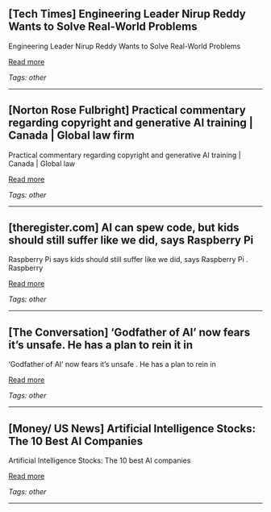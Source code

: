 ## [Tech Times] Engineering Leader Nirup Reddy Wants to Solve Real-World Problems

Engineering Leader Nirup Reddy Wants to Solve Real-World Problems

[Read more](https://www.techtimes.com/articles/310663/20250606/engineering-leader-nirup-reddy-wants-solve-real-world-problems.htm)

_Tags: other_

---
## [Norton Rose Fulbright] Practical commentary regarding copyright and generative AI training | Canada | Global law firm

Practical commentary regarding copyright and generative AI training | Canada | Global law

[Read more](https://www.nortonrosefulbright.com/en-ca/knowledge/publications/87200379/practical-commentary-regarding-copyright-and-generative-ai-training)

_Tags: other_

---
## [theregister.com] AI can spew code, but kids should still suffer like we did, says Raspberry Pi

Raspberry Pi says kids should still suffer like we did, says Raspberry Pi . Raspberry

[Read more](https://www.theregister.com/2025/06/05/vibe_coding_raspberry_pi/)

_Tags: other_

---
## [The Conversation] ‘Godfather of AI’ now fears it’s unsafe. He has a plan to rein it in

‘Godfather of AI’ now fears it’s unsafe . He has a plan to rein in

[Read more](https://theconversation.com/godfather-of-ai-now-fears-its-unsafe-he-has-a-plan-to-rein-it-in-258288)

_Tags: other_

---
## [Money/ US News] Artificial Intelligence Stocks: The 10 Best AI Companies

Artificial Intelligence Stocks: The 10 best AI companies

[Read more](https://money.usnews.com/investing/articles/artificial-intelligence-stocks-the-10-best-ai-companies)

_Tags: other_

---

